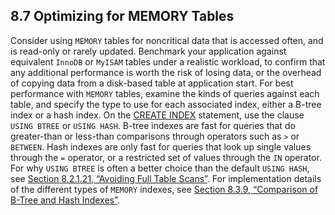 ## 8.7 Optimizing for MEMORY Tables

Consider using `MEMORY` tables for noncritical data that is accessed often, and is read-only or rarely updated. Benchmark your application against equivalent `InnoDB` or `MyISAM` tables under a realistic workload, to confirm that any additional performance is worth the risk of losing data, or the overhead of copying data from a disk-based table at application start. 
For best performance with `MEMORY` tables, examine the kinds of queries against each table, and specify the type to use for each associated index, either a B-tree index or a hash index. On the [CREATE INDEX](https://dev.mysql.com/doc/refman/8.0/en/create-index.html) statement, use the clause `USING BTREE` or `USING HASH`. B-tree indexes are fast for queries that do greater-than or less-than comparisons through operators such as `>` or `BETWEEN`. Hash indexes are only fast for queries that look up single values through the `=` operator, or a restricted set of values through the `IN` operator. For why `USING BTREE` is often a better choice than the default `USING HASH`, see [Section 8.2.1.21, “Avoiding Full Table Scans”](https://dev.mysql.com/doc/refman/8.0/en/table-scan-avoidance.html). For implementation details of the different types of `MEMORY` indexes, see [Section 8.3.9, “Comparison of B-Tree and Hash Indexes”](https://dev.mysql.com/doc/refman/8.0/en/index-btree-hash.html). 